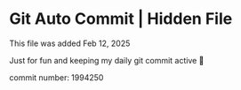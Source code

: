 # Git Auto Commit | Hidden File

This file was added Feb 12, 2025

Just for fun and keeping my daily git commit active 🤪

commit number: 1994250
